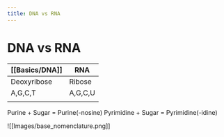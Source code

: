 ```yaml
---
title: DNA vs RNA
---
```


# DNA vs RNA
| [[Basics/DNA]]    | RNA     |
| ----------- | ------- |
| Deoxyribose | Ribose  |
| A,G,C,T     | A,G,C,U |
|             |         |

Purine + Sugar = Purine(-nosine)
Pyrimidine + Sugar = Pyrimidine(-idine)

![[Images/base_nomenclature.png]]